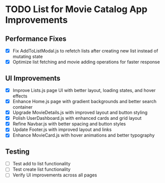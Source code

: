 # TODO List for Movie Catalog App Improvements

## Performance Fixes
- [x] Fix AddToListModal.js to refetch lists after creating new list instead of mutating state
- [x] Optimize list fetching and movie adding operations for faster response

## UI Improvements
- [x] Improve Lists.js page UI with better layout, loading states, and hover effects
- [x] Enhance Home.js page with gradient backgrounds and better search container
- [x] Upgrade MovieDetails.js with improved layout and button styling
- [x] Polish UserDashboard.js with enhanced cards and grid layout
- [x] Refine Navbar.js with better spacing and button styles
- [x] Update Footer.js with improved layout and links
- [x] Enhance MovieCard.js with hover animations and better typography

## Testing
- [ ] Test add to list functionality
- [ ] Test create list functionality
- [ ] Verify UI improvements across all pages

